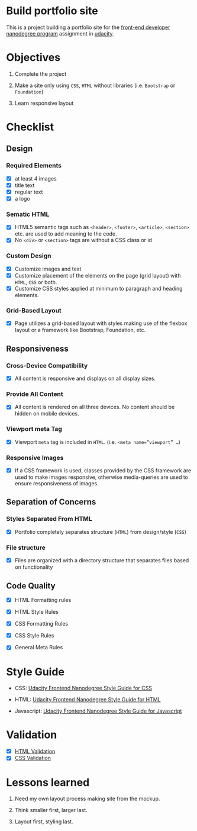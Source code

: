 # Build portfolio site

This is a project building a portfolio site for the [front-end developer nanodegree program](https://www.udacity.com/course/front-end-web-developer-nanodegree--nd001) assignment in [udacity](https://udacity.com).

# Objectives

1. Complete the project

2. Make a site only using `CSS`, `HTML` without libraries (i.e. `Bootstrap` or `Foundation`)

3. Learn responsive layout

# Checklist

## Design

### Required Elements

- [x] at least 4 images
- [x] title text
- [x] regular text
- [x] a logo

### Sematic HTML

- [x] HTML5 semantic tags such as `<header>`, `<footer>`, `<article>`, `<section>` etc. are used to add meaning to the code.
- [x] No `<div>` or `<section>` tags are without a CSS class or id

### Custom Design

- [x] Customize images and text
- [x] Customize placement of the elements on the page (grid layout) with `HTML`, `CSS` or both.
- [x] Customize CSS styles applied at minimum to paragraph and heading elements.

### Grid-Based Layout

- [x] Page utilizes a grid-based layout with styles making use of the flexbox layout or a framework like Bootstrap, Foundation, etc.

## Responsiveness

### Cross-Device Compatibility

- [x] All content is responsive and displays on all display sizes.

### Provide All Content

- [x] All content is rendered on all three devices. No content should be hidden on mobile devices.

### Viewport meta Tag

- [x] Viewport `meta` tag is included in `HTML`. (i.e. `<meta name=”viewport” …`)

### Responsive Images

- [x] If a CSS framework is used, classes provided by the CSS framework are used to make images responsive, otherwise media-queries are used to ensure responsiveness of images.

## Separation of Concerns

### Styles Separated From HTML

- [x] Portfolio completely separates structure (`HTML`) from design/style (`CSS`)

### File structure

- [x] Files are organized with a directory structure that separates files based on functionality

## Code Quality

- [x] HTML Formatting rules

- [x] HTML Style Rules

- [x] CSS Formatting Rules

- [x] CSS Style Rules

- [x] General Meta Rules

# Style Guide

- CSS: [Udacity Frontend Nanodegree Style Guide for CSS](http://udacity.github.io/frontend-nanodegree-styleguide/css.html)

- HTML: [Udacity Frontend Nanodegree Style Guide for HTML](http://udacity.github.io/frontend-nanodegree-styleguide/index.html)

- Javascript: [Udacity Frontend Nanodegree Style Guide for Javascript](http://udacity.github.io/frontend-nanodegree-styleguide/javascript.html)

# Validation

- [x] [HTML Validation](https://validator.w3.org/)
- [x] [CSS Validation](https://jigsaw.w3.org/css-validator/#validate_by_input)

# Lessons learned

1. Need my own layout process making site from the mockup.

2. Think smaller first, larger last.

3. Layout first, styling last.
